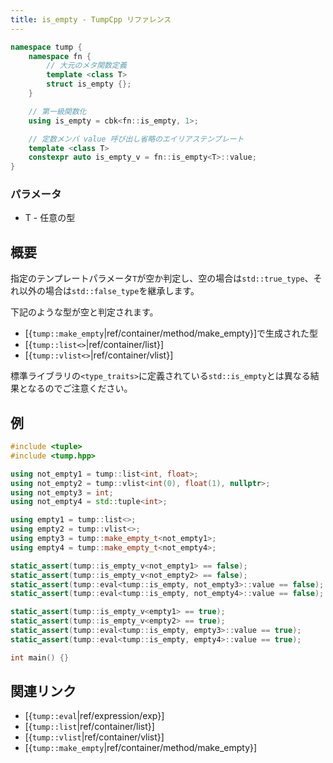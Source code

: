 ```yaml
---
title: is_empty - TumpCpp リファレンス
---
```


```cpp
namespace tump {
    namespace fn {
        // 大元のメタ関数定義
        template <class T>
        struct is_empty {};
    }

    // 第一級関数化
    using is_empty = cbk<fn::is_empty, 1>;

    // 定数メンバ value 呼び出し省略のエイリアステンプレート
    template <class T>
    constexpr auto is_empty_v = fn::is_empty<T>::value;
}
```

### パラメータ

- T - 任意の型

## 概要

指定のテンプレートパラメータ`T`が空か判定し、空の場合は`std::true_type`、それ以外の場合は`std::false_type`を継承します。

下記のような型が空と判定されます。

- [{`tump::make_empty`|ref/container/method/make_empty}]で生成された型
- [{`tump::list<>`|ref/container/list}]
- [{`tump::vlist<>`|ref/container/vlist}]

標準ライブラリの`<type_traits>`に定義されている`std::is_empty`とは異なる結果となるのでご注意ください。

## 例

```cpp
#include <tuple>
#include <tump.hpp>

using not_empty1 = tump::list<int, float>;
using not_empty2 = tump::vlist<int(0), float(1), nullptr>;
using not_empty3 = int;
using not_empty4 = std::tuple<int>;

using empty1 = tump::list<>;
using empty2 = tump::vlist<>;
using empty3 = tump::make_empty_t<not_empty1>;
using empty4 = tump::make_empty_t<not_empty4>;

static_assert(tump::is_empty_v<not_empty1> == false);
static_assert(tump::is_empty_v<not_empty2> == false);
static_assert(tump::eval<tump::is_empty, not_empty3>::value == false);
static_assert(tump::eval<tump::is_empty, not_empty4>::value == false);

static_assert(tump::is_empty_v<empty1> == true);
static_assert(tump::is_empty_v<empty2> == true);
static_assert(tump::eval<tump::is_empty, empty3>::value == true);
static_assert(tump::eval<tump::is_empty, empty4>::value == true);

int main() {}
```

## 関連リンク

- [{`tump::eval`|ref/expression/exp}]
- [{`tump::list`|ref/container/list}]
- [{`tump::vlist`|ref/container/vlist}]
- [{`tump::make_empty`|ref/container/method/make_empty}]
